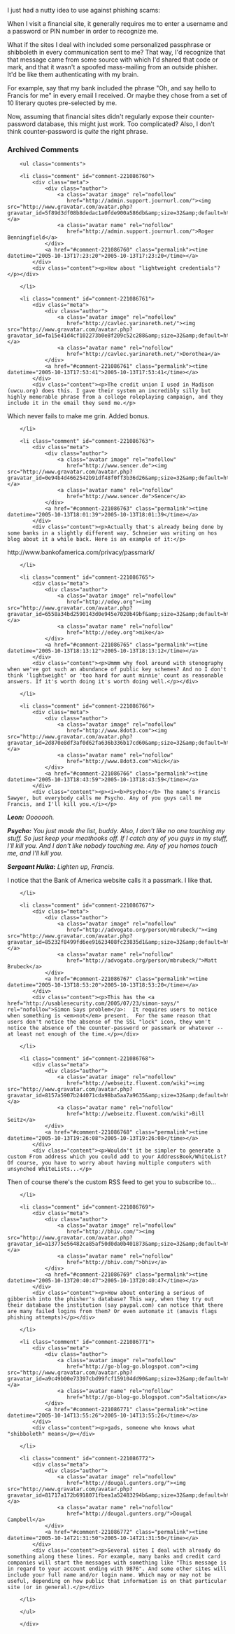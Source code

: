 I just had a nutty idea to use against phishing scams:

When I visit a financial site, it generally requires me to enter a username and a password or PIN number in order to recognize me.  

What if the sites I deal with included some personalized passphrase or shibboleth in every communication sent to me?  That way, I'd recognize that that message came from some source with which I'd shared that code or mark, and that it wasn't a spoofed mass-mailing from an outside phisher.  It'd be like them authenticating with my brain.

For example, say that my bank included the phrase "Oh, and say hello to Francis for me" in every email I received.  Or maybe they chose from a set of 10 literary quotes pre-selected by me.

Now, assuming that financial sites didn't regularly expose their counter-password database, this might just work.  Too complicated?  Also, I don't think counter-password is *quite* the right phrase.

<div id="comments" class="comments archived-comments">
            <h3>Archived Comments</h3>
            
        <ul class="comments">
            
        <li class="comment" id="comment-221086760">
            <div class="meta">
                <div class="author">
                    <a class="avatar image" rel="nofollow" 
                       href="http://admin.support.journurl.com/"><img src="http://www.gravatar.com/avatar.php?gravatar_id=5f89d3df08b8dedac1a0fde900a586db&amp;size=32&amp;default=http://mediacdn.disqus.com/1320279820/images/noavatar32.png"/></a>
                    <a class="avatar name" rel="nofollow" 
                       href="http://admin.support.journurl.com/">Roger Benningfield</a>
                </div>
                <a href="#comment-221086760" class="permalink"><time datetime="2005-10-13T17:23:20">2005-10-13T17:23:20</time></a>
            </div>
            <div class="content"><p>How about "lightweight credentials"?</p></div>
            
        </li>
    
        <li class="comment" id="comment-221086761">
            <div class="meta">
                <div class="author">
                    <a class="avatar image" rel="nofollow" 
                       href="http://cavlec.yarinareth.net/"><img src="http://www.gravatar.com/avatar.php?gravatar_id=fa15e41d4cf102273b0e8f209c52c288&amp;size=32&amp;default=http://mediacdn.disqus.com/1320279820/images/noavatar32.png"/></a>
                    <a class="avatar name" rel="nofollow" 
                       href="http://cavlec.yarinareth.net/">Dorothea</a>
                </div>
                <a href="#comment-221086761" class="permalink"><time datetime="2005-10-13T17:53:41">2005-10-13T17:53:41</time></a>
            </div>
            <div class="content"><p>The credit union I used in Madison (uwcu.org) does this. I gave their system an incredibly silly but highly memorable phrase from a college roleplaying campaign, and they include it in the email they send me.</p>

<p>Which never fails to make me grin. Added bonus.</p></div>
            
        </li>
    
        <li class="comment" id="comment-221086763">
            <div class="meta">
                <div class="author">
                    <a class="avatar image" rel="nofollow" 
                       href="http://www.sencer.de"><img src="http://www.gravatar.com/avatar.php?gravatar_id=0e94b4d4662542b91df48f0ff3b36d26&amp;size=32&amp;default=http://mediacdn.disqus.com/1320279820/images/noavatar32.png"/></a>
                    <a class="avatar name" rel="nofollow" 
                       href="http://www.sencer.de">Sencer</a>
                </div>
                <a href="#comment-221086763" class="permalink"><time datetime="2005-10-13T18:01:39">2005-10-13T18:01:39</time></a>
            </div>
            <div class="content"><p>Actually that's already being done by some banks in a slightly different way. Schneier was writing on hos blog about it a while back. Here is an example of it:</p>

<p>http://www.bankofamerica.com/privacy/passmark/</p></div>
            
        </li>
    
        <li class="comment" id="comment-221086765">
            <div class="meta">
                <div class="author">
                    <a class="avatar image" rel="nofollow" 
                       href="http://edey.org"><img src="http://www.gravatar.com/avatar.php?gravatar_id=6558a34bd2590143d0e945e7020b49bf&amp;size=32&amp;default=http://mediacdn.disqus.com/1320279820/images/noavatar32.png"/></a>
                    <a class="avatar name" rel="nofollow" 
                       href="http://edey.org">mike</a>
                </div>
                <a href="#comment-221086765" class="permalink"><time datetime="2005-10-13T18:13:12">2005-10-13T18:13:12</time></a>
            </div>
            <div class="content"><p>Ummm why fool around with stenography when we've got such an abundance of public key schemes? And no I don't think 'lightweight' or 'too hard for aunt minnie' count as reasonable answers. If it's worth doing it's worth doing well.</p></div>
            
        </li>
    
        <li class="comment" id="comment-221086766">
            <div class="meta">
                <div class="author">
                    <a class="avatar image" rel="nofollow" 
                       href="http://www.8dot3.com"><img src="http://www.gravatar.com/avatar.php?gravatar_id=2d870e8df3af0d62fa636b336b17cd60&amp;size=32&amp;default=http://mediacdn.disqus.com/1320279820/images/noavatar32.png"/></a>
                    <a class="avatar name" rel="nofollow" 
                       href="http://www.8dot3.com">Nick</a>
                </div>
                <a href="#comment-221086766" class="permalink"><time datetime="2005-10-13T18:43:59">2005-10-13T18:43:59</time></a>
            </div>
            <div class="content"><p><i><b>Psycho:</b> The name's Francis Sawyer, but everybody calls me Psycho. Any of you guys call me Francis, and I'll kill you.</i></p>

<p><i><b>Leon:</b> Ooooooh.</i></p>

<p><i><b>Psycho:</b> You just made the list, buddy. Also, I don't like no one touching my stuff. So just keep your meathooks off. If I catch any of you guys in my stuff, I'll kill you. And I don't like nobody touching me. Any of you homos touch me, and I'll kill you.</i></p>

<p><i><b>Sergeant Hulka:</b> Lighten up, Francis. </i>

I notice that the Bank of America website calls it a passmark.  I like that.</p></div>
            
        </li>
    
        <li class="comment" id="comment-221086767">
            <div class="meta">
                <div class="author">
                    <a class="avatar image" rel="nofollow" 
                       href="http://advogato.org/person/mbrubeck/"><img src="http://www.gravatar.com/avatar.php?gravatar_id=85232f8499fd6ee91623408fc23835d1&amp;size=32&amp;default=http://mediacdn.disqus.com/1320279820/images/noavatar32.png"/></a>
                    <a class="avatar name" rel="nofollow" 
                       href="http://advogato.org/person/mbrubeck/">Matt Brubeck</a>
                </div>
                <a href="#comment-221086767" class="permalink"><time datetime="2005-10-13T18:53:20">2005-10-13T18:53:20</time></a>
            </div>
            <div class="content"><p>This has the <a href="http://usablesecurity.com/2005/07/23/simon-says/" rel="nofollow">Simon Says problem</a>:  It requires users to notice when something is <em>not</em> present.  For the same reason that users don't notice the absense of the SSL "lock" icon, they won't notice the absence of the counter-password or passmark or whatever -- at least not enough of the time.</p></div>
            
        </li>
    
        <li class="comment" id="comment-221086768">
            <div class="meta">
                <div class="author">
                    <a class="avatar image" rel="nofollow" 
                       href="http://webseitz.fluxent.com/wiki"><img src="http://www.gravatar.com/avatar.php?gravatar_id=8157a5907b244071cda98ba5aa7a9635&amp;size=32&amp;default=http://mediacdn.disqus.com/1320279820/images/noavatar32.png"/></a>
                    <a class="avatar name" rel="nofollow" 
                       href="http://webseitz.fluxent.com/wiki">Bill Seitz</a>
                </div>
                <a href="#comment-221086768" class="permalink"><time datetime="2005-10-13T19:26:08">2005-10-13T19:26:08</time></a>
            </div>
            <div class="content"><p>Wouldn't it be simpler to generate a custom From address which you could add to your AddressBook/WhiteList? Of course, you have to worry about having multiple computers with unsynched WhiteLists...</p>

<p>Then of course there's the custom RSS feed to get you to subscribe to...</p></div>
            
        </li>
    
        <li class="comment" id="comment-221086769">
            <div class="meta">
                <div class="author">
                    <a class="avatar image" rel="nofollow" 
                       href="http://bhiv.com/"><img src="http://www.gravatar.com/avatar.php?gravatar_id=a13775e56482ca85af50d0da0b401873&amp;size=32&amp;default=http://mediacdn.disqus.com/1320279820/images/noavatar32.png"/></a>
                    <a class="avatar name" rel="nofollow" 
                       href="http://bhiv.com/">bhiv</a>
                </div>
                <a href="#comment-221086769" class="permalink"><time datetime="2005-10-13T20:40:47">2005-10-13T20:40:47</time></a>
            </div>
            <div class="content"><p>How about entering a serious of gibberish into the phisher's database? This way, when they try out their database the institution (say paypal.com) can notice that there are many failed logins from them? Or even automate it (amavis flags phishing attempts)</p></div>
            
        </li>
    
        <li class="comment" id="comment-221086771">
            <div class="meta">
                <div class="author">
                    <a class="avatar image" rel="nofollow" 
                       href="http://go-blog-go.blogspot.com"><img src="http://www.gravatar.com/avatar.php?gravatar_id=a9c49b00e73397cbd99fcf159104dd90&amp;size=32&amp;default=http://mediacdn.disqus.com/1320279820/images/noavatar32.png"/></a>
                    <a class="avatar name" rel="nofollow" 
                       href="http://go-blog-go.blogspot.com">Saltation</a>
                </div>
                <a href="#comment-221086771" class="permalink"><time datetime="2005-10-14T13:55:26">2005-10-14T13:55:26</time></a>
            </div>
            <div class="content"><p>gads, someone who knows what "shibboleth" means</p></div>
            
        </li>
    
        <li class="comment" id="comment-221086772">
            <div class="meta">
                <div class="author">
                    <a class="avatar image" rel="nofollow" 
                       href="http://dougal.gunters.org/"><img src="http://www.gravatar.com/avatar.php?gravatar_id=81717a172b6918071fbea1a52483294b&amp;size=32&amp;default=http://mediacdn.disqus.com/1320279820/images/noavatar32.png"/></a>
                    <a class="avatar name" rel="nofollow" 
                       href="http://dougal.gunters.org/">Dougal Campbell</a>
                </div>
                <a href="#comment-221086772" class="permalink"><time datetime="2005-10-14T21:31:50">2005-10-14T21:31:50</time></a>
            </div>
            <div class="content"><p>Several sites I deal with already do something along these lines. For example, many banks and credit card companies will start the messages with something like "This message is in regard to your account ending with 9876". And some other sites will include your full name and/or login name. Which may or may not be useful, depending on how public that information is on that particular site (or in general).</p></div>
            
        </li>
    
        </ul>
    
        </div>
    
